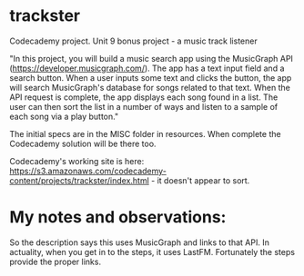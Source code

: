 # trackster

Codecademy project. Unit 9 bonus project - a music track listener

"In this project, you will build a music search app using the MusicGraph API (https://developer.musicgraph.com/). The app has a text input field and a search button. When a user inputs some text and clicks the button, the app will search MusicGraph's database for songs related to that text. When the API request is complete, the app displays each song found in a list. The user can then sort the list in a number of ways and listen to a sample of each song via a play button."

The initial specs are in the MISC folder in resources. When complete the Codecademy solution will be there too.

Codecademy's working site is here: https://s3.amazonaws.com/codecademy-content/projects/trackster/index.html - it doesn't appear to sort.

# My notes and observations:
So the description says this uses MusicGraph and links to that API. In actuality, when you get in to the steps, it uses LastFM. Fortunately the steps provide the proper links.
